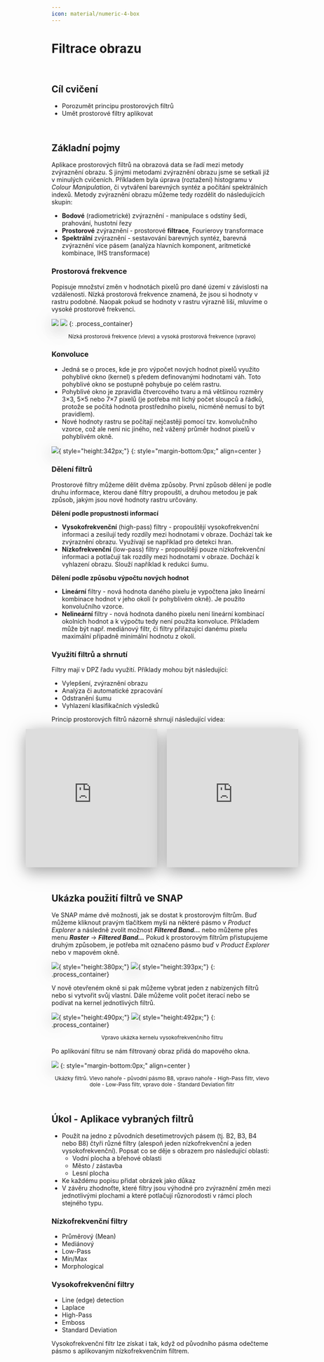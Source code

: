 ```yaml
---
icon: material/numeric-4-box
---
```


<style>
  .md-typeset__scrollwrap {text-align: center ;}
  table th {text-align: center !important;}
  table td {text-align: center !important;}
  h2 {font-weight:700 !important;}                                                                   /* Pokus – zmena formatu nadpisu 2 */
  figcaption {font-size:12px;margin-top:5px !important;text-align:center;line-height:1.2em;}         /* Formatovani Popisku obrazku */
  hr.l1 {background-color:var(--md-primary-fg-color);height:2px;margin-bottom:3em !important;}       /* Formatovani Break Line – LEVEL 1 */
  img,iframe {filter:drop-shadow(0 10px 16px rgba(0,0,0,0.2)) drop-shadow(0 6px 20px rgba(0,0,0,0.2)) !important; object-fit:contain;} /* Stin pod obrazky a videi */

  /* TLACITKA */
  .md-button {text-align:center;transition: all .1s ease-in-out !important;}  /* Button – zarovnani textu */
  .md-button:hover {transform: scale(1.04);opacity:.8;background-color:var(--md-primary-fg-color) !important;border-color:var(--md-primary-fg-color) !important;color:var(--md-primary-bg-color) !important;/*filter: brightness(80%);*/}            /* Button Hover – animace zvetseni a zmeny barvy */
  .md-button:focus {opacity:.8;background-color:var(--md-primary-fg-color) !important;border-color:var(--md-primary-fg-color) !important;color:var(--md-primary-bg-color) !important;}                                                                /* Button Focus – stejny vzhled jako hover */
  .url-name {line-height:1.2;/*padding-top:5px !important;*/}                 /* Button s URL */
  .url-name span:first-child {font-size:.7em; font-weight:300;}               /* Button s URL – format*/
  .url-name span.twemoji {vertical-align:-0px;}                               /* Button s URL – zarovnani ikony*/
  .md-button.button_smaller {font-size:smaller; padding:1px 5px;}             /* Mensi button (bez URL) */

  /* FLEXBOXY */
  .process_container {display:flex !important; justify-content:center; align-items:center; column-gap:calc((100vw * 0.03) - 6px);} /* Kontejner pro content = FlexBox */
  .process_container div {display:flex;}                                                                                           /* Obsah (obrazky a sipky) */
  .process_container .process_icon {width:/*40px*/calc((100vw * 0.01) + 25px); flex-shrink:0;filter:none !important;}              /* Velikost ikony (bacha na mobily) */
  .process_container img {max-height:600px; display:flex;}                                    /* Obrazky ve flexboxech maji maximalni vysku */
</style>

# Filtrace obrazu

<hr class="l1">

## Cíl cvičení

- Porozumět principu prostorových filtrů
- Umět prostorové filtry aplikovat

<hr class="l1">

## Základní pojmy

Aplikace prostorových filtrů na obrazová data se řadí mezi metody zvýraznění obrazu. S jinými metodami zvýraznění obrazu jsme se setkali již v minulých cvičeních. Příkladem byla úprava (roztažení) histogramu v *Colour Manipulation*, či vytváření barevných syntéz a počítání spektrálních indexů. Metody zvýraznění obrazu můžeme tedy rozdělit do následujících skupin:

- **Bodové** (radiometrické) zvýraznění - manipulace s odstíny šedi, prahování, hustotní řezy
- **Prostorové** zvýraznění - prostorové **filtrace**, Fourierovy transformace
- **Spektrální** zvýraznění - sestavování barevných syntéz, barevná zvýraznění více pásem (analýza hlavních komponent, aritmetické kombinace, IHS
transformace)

### Prostorová frekvence

Popisuje množství změn v hodnotách pixelů pro dané území v závislosti na vzdálenosti. Nízká prostorová frekvence znamená, že jsou si hodnoty v rastru podobné. Naopak pokud se hodnoty v rastru výrazně liší, mluvíme o vysoké prostorové frekvenci.

![](../assets/cviceni4/01_low_spatial_frequency.png)
![](../assets/cviceni4/02_high_spatial_frequency.png)
{: .process_container}
<figcaption>Nízká prostorová frekvence (vlevo) a vysoká prostorová frekvence (vpravo)</figcaption>

### Konvoluce

- Jedná se o proces, kde je pro výpočet nových hodnot pixelů využito pohyblivé okno (kernel) s předem definovanými hodnotami váh. Toto pohyblivé okno se postupně pohybuje po celém rastru.
- Pohyblivé okno je zpravidla čtvercového tvaru a má většinou rozměry 3×3, 5×5 nebo 7×7 pixelů (je potřeba mít lichý počet sloupců a řádků, protože se počítá hodnota prostředního pixelu, nicméně nemusí to být pravidlem).
- Nové hodnoty rastru se počítají nejčastěji pomocí tzv. konvolučního vzorce, což ale není nic jiného, než vážený průměr hodnot pixelů v pohyblivém okně.

![](../assets/cviceni4/03_convolution.png){ style="height:342px;"}
{: style="margin-bottom:0px;" align=center }

### Dělení filtrů

Prostorové filtry můžeme dělit dvěma způsoby. První způsob dělení je podle druhu informace, kterou dané filtry propouští, a druhou metodou je pak způsob, jakým jsou nové hodnoty rastru určovány.

**Dělení podle propustnosti informací**

- **Vysokofrekvenční** (high-pass) filtry - propouštějí vysokofrekvenční informaci a zesilují tedy rozdíly mezi hodnotami v obraze. Dochází tak ke zvýraznění obrazu. Využívají se například pro detekci hran.
- **Nízkofrekvenční** (low-pass) filtry - propouštějí pouze nízkofrekvenční informaci a potlačují tak rozdíly mezi hodnotami v obraze. Dochází k vyhlazení obrazu. Slouží například k redukci šumu.

**Dělení podle způsobu výpočtu nových hodnot**

- **Lineární** filtry - nová hodnota daného pixelu je vypočtena jako lineární kombinace hodnot v jeho okolí (v pohyblivém okně). Je použito konvolučního vzorce.
- **Nelineární** filtry - nová hodnota daného pixelu není lineární kombinací okolních hodnot a k výpočtu tedy není použita konvoluce. Příkladem může být např. mediánový filtr, či filtry přiřazující danému pixelu maximální případně minimální hodnotu z okolí.

### Využití filtrů a shrnutí

Filtry mají v DPZ řadu využití. Příklady mohou být následující:

- Vylepšení, zvýraznění obrazu
- Analýza či automatické zpracování
- Odstranění šumu
- Vyhlazení klasifikačních výsledků

Princip prostorových filtrů názorně shrnují následující videa:

<div class="process_container">
<iframe width="560" height="315" src="https://www.youtube.com/embed/5_V_iJmtwwg?si=VStQYNNZ062CIMoQ" title="YouTube video player" frameborder="0" allow="accelerometer; autoplay; clipboard-write; encrypted-media; gyroscope; picture-in-picture; web-share" allowfullscreen></iframe>
<iframe width="560" height="315" src="https://www.youtube.com/embed/PDLSvWuhDwI?si=SDYJPBYJWyWw5TCW" title="YouTube video player" frameborder="0" allow="accelerometer; autoplay; clipboard-write; encrypted-media; gyroscope; picture-in-picture; web-share" allowfullscreen></iframe>
</div>

<hr class="l1">

## Ukázka použití filtrů ve SNAP

Ve SNAP máme dvě možnosti, jak se dostat k prostorovým filtrům. Buď můžeme kliknout pravým tlačítkem myši na některé pásmo v *Product Explorer* a následně zvolit možnost ***Filtered Band...*** nebo můžeme přes menu ***Raster*** → ***Filtered Band...*** Pokud k prostorovým filtrům přistupujeme druhým způsobem, je potřeba mít označeno pásmo buď v *Product Explorer* nebo v mapovém okně.

![](../assets/cviceni4/04_filtered_band.png){ style="height:380px;"}
![](../assets/cviceni4/05_filtered_band_menu.png){ style="height:393px;"}
{: .process_container}

V nově otevřeném okně si pak můžeme vybrat jeden z nabízených filtrů nebo si vytvořit svůj vlastní. Dále můžeme volit počet iterací nebo se podívat na kernel jednotlivých filtrů.

![](../assets/cviceni4/06_Create_Filtered_Band.png){ style="height:490px;"}
![](../assets/cviceni4/07_kernel.png){ style="height:492px;"}
{: .process_container}
<figcaption>Vpravo ukázka kernelu vysokofrekvenčního filtru</figcaption>

Po aplikování filtru se nám filtrovaný obraz přidá do mapového okna.

![](../assets/cviceni4/08_filter_examples.png)
{: style="margin-bottom:0px;" align=center }
<figcaption>Ukázky filtrů. Vlevo nahoře - původní pásmo B8, vpravo nahoře - High-Pass filtr, vlevo dole - Low-Pass filtr, vpravo dole - Standard Deviation filtr</figcaption>

<hr class="l1">

## Úkol - Aplikace vybraných filtrů

- Použít na jedno z původních desetimetrových pásem (tj. B2, B3, B4 nebo B8) čtyři různé filtry (alespoň jeden nízkofrekvenční a jeden vysokofrekvenční). Popsat co se děje s obrazem pro následující oblasti:
    - Vodní plocha a břehové oblasti
    - Město / zástavba
    - Lesní plocha
- Ke každému popisu přidat obrázek jako důkaz
- V závěru zhodnoťte, které filtry jsou výhodné pro zvýraznění změn mezi jednotlivými plochami a které potlačují různorodosti v rámci ploch stejného typu.

### Nízkofrekvenční filtry

- Průměrový (Mean)
- Mediánový
- Low-Pass
- Min/Max
- Morphological

### Vysokofrekvenční filtry

- Line (edge) detection
- Laplace
- High-Pass
- Emboss
- Standard Deviation

Vysokofrekvenční filtr lze získat i tak, když od původního pásma odečteme pásmo s aplikovaným nízkofrekvenčním filtrem.